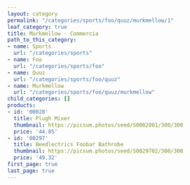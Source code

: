 ```yaml
---
layout: category
permalink: "/categories/sports/foo/quuz/murkmellow/1"
leaf_category: true
title: Murkmellow - Commercia
path_to_this_category:
- name: Sports
  url: "/categories/sports"
- name: Foo
  url: "/categories/sports/foo"
- name: Quuz
  url: "/categories/sports/foo/quuz"
- name: Murkmellow
  url: "/categories/sports/foo/quuz/murkmellow"
child_categories: []
products:
- id: '00028'
  title: Plugh Mixer
  thumbnail: https://picsum.photos/seed/S0002801/300/300
  price: '44.85'
- id: '00297'
  title: Beedlectrics Foobar Bathrobe
  thumbnail: https://picsum.photos/seed/S0029702/300/300
  price: '49.32'
first_page: true
last_page: true
---
```

